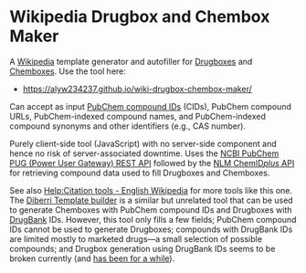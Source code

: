 # Wikipedia Drugbox and Chembox Maker

A [Wikipedia](https://www.wikipedia.org/) template generator and autofiller for [Drugboxes](https://en.wikipedia.org/wiki/Template:Infobox_drug) and [Chemboxes](https://en.wikipedia.org/wiki/Template:Chembox). Use the tool here:

* <https://alyw234237.github.io/wiki-drugbox-chembox-maker/>

Can accept as input [PubChem compound IDs](https://en.wikipedia.org/wiki/PubChem#Databases) (CIDs), PubChem compound URLs, PubChem-indexed compound names, and PubChem-indexed compound synonyms and other identifiers (e.g., CAS number).

Purely client-side tool (JavaScript) with no server-side component and hence no risk of server-associated downtime. Uses the [NCBI PubChem PUG (Power User Gateway) REST API](https://pubchemdocs.ncbi.nlm.nih.gov/pug-rest) followed by the [NLM ChemID*plus* API](https://chem.nlm.nih.gov/api/swagger-ui.html) for retrieving compound data used to fill Drugboxes and Chemboxes.

<!-- Uses [positive lookbehind](https://javascript.info/regexp-lookahead-lookbehind) in JavaScript regular expressions, which is not yet supported in all web browsers. As a result, may not work correctly at this time with [Safari, browsers on iOS, and older browsers](https://caniuse.com/js-regexp-lookbehind). -->
<!-- ^ Fixed/Replaced current two instances -->

See also [Help:Citation tools - English Wikipedia](https://en.wikipedia.org/wiki/Help:Citation_tools) for more tools like this one. The [Diberri Template builder](https://citation-template-filling.toolforge.org/cgi-bin/index.cgi) is a similar but unrelated tool that can be used to generate Chemboxes with PubChem compound IDs and Drugboxes with [DrugBank](https://drugbank.com/) IDs. However, this tool only fills a few fields; PubChem compound IDs cannot be used to generate Drugboxes; compounds with DrugBank IDs are limited mostly to marketed drugs—a small selection of possible compounds; and Drugbox generation using DrugBank IDs seems to be broken currently (and [has been for a while](https://web.archive.org/web/20200712040837/https://citation-template-filling.toolforge.org/cgi-bin/index.cgi?type=drugbank_id&id=DB00328)).

<!-- To add to left sidebar on Wikipedia for quicker access, see User:XXXXX/scripts/XXXXX. -->

